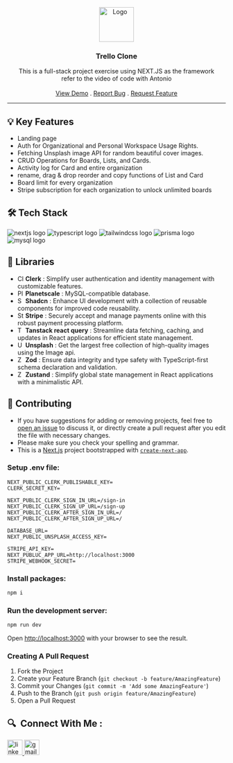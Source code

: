 <div align="center">
  <a href="https://github.com/athenacheng15/trello-clone">
    <img src="public/logo.svg" alt="Logo" height="80">
  </a>

  <h3 align="center">Trello Clone</h3>

  <p align="center">
    This is a full-stack project exercise using NEXT.JS as the framework<br> refer to the video of code with Antonio
    <br/>
    <br/>
    <a href="/">View Demo</a>
    .
    <a href="https://github.com/kumanan2003/trello-clone/issues">Report Bug</a>
    .
    <a href="https://github.com/kumanan2003/trello-clone/issues">Request Feature</a>
  </p>
</div>
<hr>

 ## 💡 Key Features
* Landing page
* Auth for Organizational and Personal Workspace Usage Rights.
* Fetching Unsplash image API for random beautiful cover images.
* CRUD Operations for Boards, Lists, and Cards.
* Activity log for Card and entire organization
* rename, drag & drop reorder and copy functions of List and Card
* Board limit for every organization
* Stripe subscription for each organization to unlock unlimited boards

 ## 🛠 Tech Stack 
![nextjs logo](https://img.shields.io/badge/Next.js-000000?logo=nextdotjs&logoColor=white&style=for-the-badge)
  ![typescript logo](https://img.shields.io/badge/TypeScript-3178C6?logo=typescript&logoColor=white&style=for-the-badge)
  ![tailwindcss logo](https://img.shields.io/badge/Tailwind%20CSS-06B6D4?logo=tailwindcss&logoColor=black&style=for-the-badge)
  ![prisma logo](https://img.shields.io/badge/Prisma-2D3748?logo=prisma&logoColor=white&style=for-the-badge)
  ![mysql logo](https://img.shields.io/badge/MySQL-4479A1?logo=mysql&logoColor=white&style=for-the-badge)

## 📖 Libraries
* <img src="https://encrypted-tbn0.gstatic.com/images?q=tbn:ANd9GcRdVEuXbieiDLdzyT-lHa1wtFVPK2ONT5utgQ&usqp=CAU" alt="Clerk" width="14"/>  **Clerk** : Simplify user authentication and identity management with customizable features.
* <img src="https://images.crunchbase.com/image/upload/c_pad,h_170,w_170,f_auto,b_white,q_auto:eco,dpr_1/iidhf24ewhnqtjgrrfbp" alt="Planetscale" width="14"/>  **Planetscale** : MySQL-compatible database.
* <img src="https://avatars.githubusercontent.com/u/139895814?s=280&v=4" alt="Shadcn" width="14"/>  **Shadcn** : Enhance UI development with a collection of reusable components for improved code reusability.
* <img src="https://b.stripecdn.com/site-statics-srv/assets/assets/img/v3/home/twitter-80afaafee00af0bc21d345164a2a9bb6.png" alt="Stripe" width="14"/>  **Stripe** : Securely accept and manage payments online with this robust payment processing platform.
* <img src="https://avatars.githubusercontent.com/u/72518640?s=200&v=4" alt="Tanstack" width="14"/>  **Tanstack react query** : Streamline data fetching, caching, and updates in React applications for efficient state management.
* <img src="https://uploads-ssl.webflow.com/5b0c471ddb589cf22d4477a4/5cd716028463a5a1d1b1e73d_unsplash-app-icon-2.png" alt="Unsplash" width="14"/>  **Unsplash** : Get the largest free collection of high-quality images using the Image api.
* <img src="https://seeklogo.com/images/Z/zod-logo-B57E684330-seeklogo.com.png" alt="Zod" width="14"/>  **Zod** : Ensure data integrity and type safety with TypeScript-first schema declaration and validation.
* <img src="https://img.stackshare.io/service/11559/zustand.png" alt="Zustand" width="14"/>  **Zustand** : Simplify global state management in React applications with a minimalistic API.

## 🔮 Contributing

* If you have suggestions for adding or removing projects, feel free to [open an issue](https://github.com/athenacheng15/trello-clone/issues/new) to discuss it, or directly create a pull request after you edit the file with necessary changes.
* Please make sure you check your spelling and grammar.
* This is a [Next.js](https://nextjs.org/) project bootstrapped with [`create-next-app`](https://github.com/vercel/next.js/tree/canary/packages/create-next-app).

### Setup .env file:
```
NEXT_PUBLIC_CLERK_PUBLISHABLE_KEY=
CLERK_SECRET_KEY=

NEXT_PUBLIC_CLERK_SIGN_IN_URL=/sign-in
NEXT_PUBLIC_CLERK_SIGN_UP_URL=/sign-up
NEXT_PUBLIC_CLERK_AFTER_SIGN_IN_URL=/
NEXT_PUBLIC_CLERK_AFTER_SIGN_UP_URL=/

DATABASE_URL=
NEXT_PUBLIC_UNSPLASH_ACCESS_KEY=

STRIPE_API_KEY=
NEXT_PUBLUC_APP_URL=http://localhost:3000
STRIPE_WEBHOOK_SECRET=
```

### Install packages:
```bash
npm i
```

### Run the development server:
```bash
npm run dev
```

Open [http://localhost:3000](http://localhost:3000) with your browser to see the result.

### Creating A Pull Request

1. Fork the Project
2. Create your Feature Branch (`git checkout -b feature/AmazingFeature`)
3. Commit your Changes (`git commit -m 'Add some AmazingFeature'`)
4. Push to the Branch (`git push origin feature/AmazingFeature`)
5. Open a Pull Request

<h2 align="left">🔍&nbsp Connect With Me :</h2>
<div align="left">
  <a href="https://www.linkedin.com/in/kumanank14/" target="_blank">
    <img src="https://img.shields.io/static/v1?message=Yu-Chun%20Cheng&logo=linkedin&label=&color=333333&logoColor=white&labelColor=0077B5&style=for-the-badge" height="35" alt="linkedin logo"  />
  </a>
  <a href="kumanan637@gmail.com" target="_blank">
  <img src="https://img.shields.io/static/v1?message=athenachengyc15&logo=gmail&label=&color=333333&logoColor=white&labelColor=D14836&style=for-the-badge" height="35" alt="gmail logo"  />
  </a>
</div>
